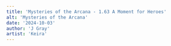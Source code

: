 ```yaml
---
title: 'Mysteries of the Arcana - 1.63 A Moment for Heroes'
alt: 'Mysteries of the Arcana'
date: '2024-10-03'
author: 'J Gray'
artist: 'Keira'
---
```

